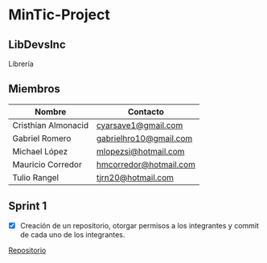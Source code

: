 # MinTic-Project

## LibDevsInc

Librería 

## Miembros

|   Nombre    |       Contacto      |
| --------    | -----------      |
|   Cristhian Almonacid      |      cyarsave1@gmail.com    |
|   Gabriel Romero    | gabrielhro10@gmail.com |
|   Michael López    |     mlopezsi@hotmail.com   |
|   Mauricio Corredor |   hmcorredor@hotmail.com  |
|   Tulio Rangel   |  tjrn20@hotmail.com  |

## Sprint 1 

- [x] Creación de un repositorio, otorgar permisos a los integrantes y commit de cada uno de los integrantes.

[Repositorio](https://github.com/Devs-Inc/MinTic-Project)
